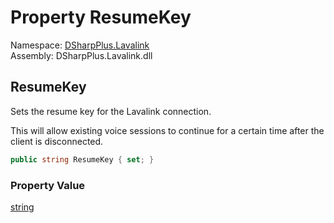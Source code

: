 # Property ResumeKey

Namespace: [DSharpPlus.Lavalink](DSharpPlus.Lavalink.md)  
Assembly: DSharpPlus.Lavalink.dll

## <a id="DSharpPlus_Lavalink_LavalinkConfiguration_ResumeKey"></a>ResumeKey

Sets the resume key for the Lavalink connection.
<p>This will allow existing voice sessions to continue for a certain time after the client is disconnected.</p>

```csharp
public string ResumeKey { set; }
```

### Property Value

[string](https://learn.microsoft.com/dotnet/api/system.string)


